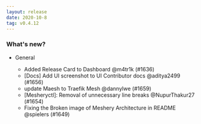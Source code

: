 ```yaml
---
layout: release
date: 2020-10-8
tag: v0.4.12
---
```


### What's new?

- General

  - Added Release Card to Dashboard @m4tr1k (#1636)
  - [Docs] Add UI screenshot to UI Contributor docs @aditya2499 (#1656)
  - update Maesh to Traefik Mesh @dannylwe (#1659)
  - [Mesheryctl]: Removal of unnecessary line breaks @NupurThakur27 (#1654)
  - Fixing the Broken image of Meshery Architecture in README @spielers (#1649)

